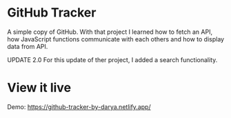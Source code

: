 # GitHub Tracker

A simple copy of GitHub. With that project I learned how to fetch an API, how JavaScript functions communicate with each others and how to display data from API.

UPDATE 2.0
For this update of ther project, I added a search functionality.

# View it live

Demo: https://github-tracker-by-darya.netlify.app/
